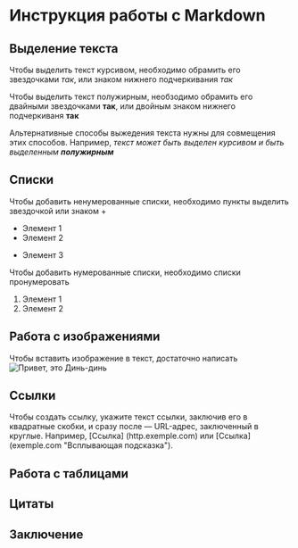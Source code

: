 # Инструкция работы с Markdown

## Выделение текста

Чтобы выделить текст курсивом, необходимо обрамить его звездочками *так*, или знаком нижнего подчеркивания _так_

Чтобы выделить текст полужирным, необзодимо обрамить его двайными звездочками **так**, или двойным знаком нижнего подчеркиваня __так__

Альтернативные способы выжедения текста нужны для совмещения этих способов. Например, _текст может быть выделен курсивом и быть выделенным **полужирным**_

## Списки

Чтобы добавить ненумерованные списки, необходимо пункты выделить звездочкой или знаком +

* Элемент 1
* Элемент 2
+ Элемент 3

Чтобы добавить нумерованные списки, необходимо списки пронумеровать

1. Элемент 1
2. Элемент 2

## Работа с изображениями

Чтобы вставить изображение в текст, достаточно написать ![Привет, это Динь-динь](din_din.jpg)

## Ссылки

Чтобы создать ссылку, укажите текст ссылки, заключив его в квадратные скобки, и сразу после — URL-адрес, заключенный в круглые. Например, [Ссылка] (http.exemple.com) или [Ссылка] (exemple.com "Всплывающая подсказка").

## Работа с таблицами

## Цитаты

## Заключение
